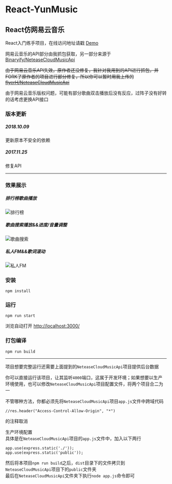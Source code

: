# React-YunMusic  
## React仿网易云音乐

React入门练手项目，在线访问地址请戳 [Demo](http://music.strawtc.cn)
  
  
网易云音乐的API部分由我抓包获取，另一部分来源于[Binaryify/NeteaseCloudMusicApi](https://github.com/Binaryify/NeteaseCloudMusicApi)  

~~由于网易云音乐API失效，原作者还没修复，我针对我用到的API进行抓包，并FORK了原作者的项目进行部分修复，所以你可以暂时用我上传的[flyerH/NeteaseCloudMusicApi](https://github.com/flyerH/NeteaseCloudMusicApi)~~
  
由于网易云音乐版权问题，可能有部分歌曲双击播放后没有反应，过阵子没有好转的话考虑更换API接口


### 版本更新
##### 2018.10.09
更新原本不安全的依赖
##### 2017.11.25
修复API


---
### 效果展示  
##### 排行榜歌曲播放
![排行榜](https://static.strawtc.cn/wp-content/uploads/YunMusicRecord1.gif)  

##### 歌曲搜索播放&&进度/音量调整
![歌曲搜索](https://static.strawtc.cn/wp-content/uploads/YunMusicRecord2.gif)  

##### 私人FM&&歌词滚动
![私人FM](https://static.strawtc.cn/wp-content/uploads/YunMusicRecord3.gif)  

### 安装
```
npm install
```
### 运行
```
npm run start
```
浏览自动打开 [http://localhost:3000/](http://localhost:3000/)

### 打包编译
```
npm run build
```  

---  

项目想要完整运行还需要上面提到的`NeteaseCloudMusicApi`项目提供后台数据

你可以直接运行该项目，让其监听`4000`端口，这属于开发环境；如果想要以生产环境使用，也可以修改`NeteaseCloudMusicApi`项目配置文件，将两个项目合二为一  

不管哪种方法，你都必须先将`NeteaseCloudMusicApi`项目`app.js`文件中跨域代码  
```
//res.header("Access-Control-Allow-Origin", "*")
```
的注释取消

生产环境配置   
具体是在`NeteaseCloudMusicApi`项目的`app.js`文件中，加入以下两行
```
app.use(express.static('./'));
app.use(express.static('public'));
```
然后将本项目`npm run build`之后，`dist`目录下的文件拷贝到`NeteaseCloudMusicApi`项目下的`public`文件夹   
最后在`NeteaseCloudMusicApi`文件夹下执行`node app.js`命令即可
